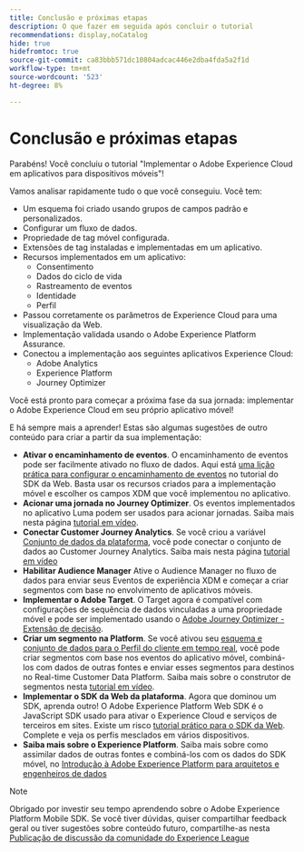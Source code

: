 ```yaml
---
title: Conclusão e próximas etapas
description: O que fazer em seguida após concluir o tutorial
recommendations: display,noCatalog
hide: true
hidefromtoc: true
source-git-commit: ca83bbb571dc10804adcac446e2dba4fda5a2f1d
workflow-type: tm+mt
source-wordcount: '523'
ht-degree: 8%

---
```


# Conclusão e próximas etapas

Parabéns! Você concluiu o tutorial &quot;Implementar o Adobe Experience Cloud em aplicativos para dispositivos móveis&quot;!

Vamos analisar rapidamente tudo o que você conseguiu. Você tem:

* Um esquema foi criado usando grupos de campos padrão e personalizados.
* Configurar um fluxo de dados.
* Propriedade de tag móvel configurada.
* Extensões de tag instaladas e implementadas em um aplicativo.
* Recursos implementados em um aplicativo:
   * Consentimento
   * Dados do ciclo de vida
   * Rastreamento de eventos
   * Identidade
   * Perfil
* Passou corretamente os parâmetros de Experience Cloud para uma visualização da Web.
* Implementação validada usando o Adobe Experience Platform Assurance.
* Conectou a implementação aos seguintes aplicativos Experience Cloud:
   * Adobe Analytics
   * Experience Platform
   * Journey Optimizer

Você está pronto para começar a próxima fase da sua jornada: implementar o Adobe Experience Cloud em seu próprio aplicativo móvel!

E há sempre mais a aprender! Estas são algumas sugestões de outro conteúdo para criar a partir da sua implementação:

* **Ativar o encaminhamento de eventos**. O encaminhamento de eventos pode ser facilmente ativado no fluxo de dados. Aqui está [uma lição prática para configurar o encaminhamento de eventos](https://experienceleague.adobe.com/docs/platform-learn/implement-web-sdk/event-forwarding/setup-event-forwarding.html) no tutorial do SDK da Web. Basta usar os recursos criados para a implementação móvel e escolher os campos XDM que você implementou no aplicativo.
* **Acionar uma jornada no Journey Optimizer**. Os eventos implementados no aplicativo Luma podem ser usados para acionar jornadas. Saiba mais nesta página [tutorial em vídeo](https://experienceleague.adobe.com/docs/journey-optimizer-learn/tutorials/create-journeys/use-case-transactional-journey.html?lang=pt-BR).
* **Conectar Customer Journey Analytics**. Se você criou a variável [Conjunto de dados da plataforma](platform.md), você pode conectar o conjunto de dados ao Customer Journey Analytics. Saiba mais nesta página [tutorial em vídeo](https://experienceleague.adobe.com/docs/customer-journey-analytics-learn/tutorials/connecting-customer-journey-analytics-to-data-sources-in-platform.html?lang=pt-BR)
* **Habilitar Audience Manager** Ative o Audience Manager no fluxo de dados para enviar seus Eventos de experiência XDM e começar a criar segmentos com base no envolvimento de aplicativos móveis.
* **Implementar o Adobe Target**. O Target agora é compatível com configurações de sequência de dados vinculadas a uma propriedade móvel e pode ser implementado usando o [Adobe Journey Optimizer - Extensão de decisão](https://developer.adobe.com/client-sdks/documentation/adobe-journey-optimizer-decisioning/).
* **Criar um segmento na Platform**. Se você ativou seu [esquema e conjunto de dados para o Perfil do cliente em tempo real](platform.md), você pode criar segmentos com base nos eventos do aplicativo móvel, combiná-los com dados de outras fontes e enviar esses segmentos para destinos no Real-time Customer Data Platform. Saiba mais sobre o construtor de segmentos nesta [tutorial em vídeo](https://experienceleague.adobe.com/docs/platform-learn/tutorials/segments/create-segments.html).
* **Implementar o SDK da Web da plataforma**. Agora que dominou um SDK, aprenda outro! O Adobe Experience Platform Web SDK é o JavaScript SDK usado para ativar o Experience Cloud e serviços de terceiros em sites. Existe um risco [tutorial prático para o SDK da Web](https://experienceleague.adobe.com/docs/platform-learn/implement-web-sdk/overview.html?lang=pt-BR). Complete e veja os perfis mesclados em vários dispositivos.
* **Saiba mais sobre o Experience Platform**. Saiba mais sobre como assimilar dados de outras fontes e combiná-los com os dados do SDK móvel, no [Introdução à Adobe Experience Platform para arquitetos e engenheiros de dados](https://experienceleague.adobe.com/docs/platform-learn/getting-started-for-data-architects-and-data-engineers/overview.html?lang=pt-BR)


>[!NOTE]
>
>Obrigado por investir seu tempo aprendendo sobre o Adobe Experience Platform Mobile SDK. Se você tiver dúvidas, quiser compartilhar feedback geral ou tiver sugestões sobre conteúdo futuro, compartilhe-as nesta [Publicação de discussão da comunidade do Experience League](https://experienceleaguecommunities.adobe.com/t5/adobe-experience-platform-launch/tutorial-discussion-implement-adobe-experience-cloud-in-mobile/td-p/443796)
